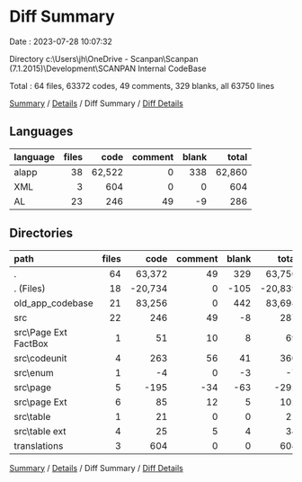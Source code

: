 # Diff Summary

Date : 2023-07-28 10:07:32

Directory c:\\Users\\jh\\OneDrive - Scanpan\\Scanpan (7.1.2015)\\Development\\SCANPAN Internal CodeBase

Total : 64 files,  63372 codes, 49 comments, 329 blanks, all 63750 lines

[Summary](results.md) / [Details](details.md) / Diff Summary / [Diff Details](diff-details.md)

## Languages
| language | files | code | comment | blank | total |
| :--- | ---: | ---: | ---: | ---: | ---: |
| alapp | 38 | 62,522 | 0 | 338 | 62,860 |
| XML | 3 | 604 | 0 | 0 | 604 |
| AL | 23 | 246 | 49 | -9 | 286 |

## Directories
| path | files | code | comment | blank | total |
| :--- | ---: | ---: | ---: | ---: | ---: |
| . | 64 | 63,372 | 49 | 329 | 63,750 |
| . (Files) | 18 | -20,734 | 0 | -105 | -20,839 |
| old_app_codebase | 21 | 83,256 | 0 | 442 | 83,698 |
| src | 22 | 246 | 49 | -8 | 287 |
| src\\Page Ext FactBox | 1 | 51 | 10 | 8 | 69 |
| src\\codeunit | 4 | 263 | 56 | 41 | 360 |
| src\\enum | 1 | -4 | 0 | -3 | -7 |
| src\\page | 5 | -195 | -34 | -63 | -292 |
| src\\page Ext | 6 | 85 | 12 | 5 | 102 |
| src\\table | 1 | 21 | 0 | 0 | 21 |
| src\\table ext | 4 | 25 | 5 | 4 | 34 |
| translations | 3 | 604 | 0 | 0 | 604 |

[Summary](results.md) / [Details](details.md) / Diff Summary / [Diff Details](diff-details.md)